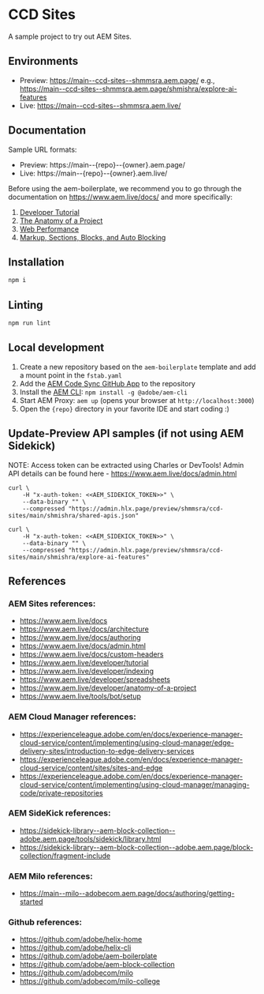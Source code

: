 # CCD Sites
A sample project to try out AEM Sites.

## Environments
- Preview: https://main--ccd-sites--shmmsra.aem.page/ e.g., https://main--ccd-sites--shmmsra.aem.page/shmishra/explore-ai-features
- Live: https://main--ccd-sites--shmmsra.aem.live/

## Documentation

Sample URL formats:
- Preview: https://main--{repo}--{owner}.aem.page/
- Live: https://main--{repo}--{owner}.aem.live/

Before using the aem-boilerplate, we recommend you to go through the documentation on https://www.aem.live/docs/ and more specifically:
1. [Developer Tutorial](https://www.aem.live/developer/tutorial)
2. [The Anatomy of a Project](https://www.aem.live/developer/anatomy-of-a-project)
3. [Web Performance](https://www.aem.live/developer/keeping-it-100)
4. [Markup, Sections, Blocks, and Auto Blocking](https://www.aem.live/developer/markup-sections-blocks)

## Installation

```sh
npm i
```

## Linting

```sh
npm run lint
```

## Local development

1. Create a new repository based on the `aem-boilerplate` template and add a mount point in the `fstab.yaml`
1. Add the [AEM Code Sync GitHub App](https://github.com/apps/aem-code-sync) to the repository
1. Install the [AEM CLI](https://github.com/adobe/helix-cli): `npm install -g @adobe/aem-cli`
1. Start AEM Proxy: `aem up` (opens your browser at `http://localhost:3000`)
1. Open the `{repo}` directory in your favorite IDE and start coding :)

## Update-Preview API samples (if not using AEM Sidekick)
NOTE: Access token can be extracted using Charles or DevTools!
Admin API details can be found here - https://www.aem.live/docs/admin.html
```
curl \
    -H "x-auth-token: <<AEM_SIDEKICK_TOKEN>>" \
    --data-binary "" \
    --compressed "https://admin.hlx.page/preview/shmmsra/ccd-sites/main/shmishra/shared-apis.json"
```
```
curl \
    -H "x-auth-token: <<AEM_SIDEKICK_TOKEN>>" \
    --data-binary "" \
    --compressed "https://admin.hlx.page/preview/shmmsra/ccd-sites/main/shmishra/explore-ai-features"
```

## References
### AEM Sites references:
  * https://www.aem.live/docs
  * https://www.aem.live/docs/architecture
  * https://www.aem.live/docs/authoring
  * https://www.aem.live/docs/admin.html
  * https://www.aem.live/docs/custom-headers
  * https://www.aem.live/developer/tutorial
  * https://www.aem.live/developer/indexing
  * https://www.aem.live/developer/spreadsheets
  * https://www.aem.live/developer/anatomy-of-a-project
  * https://www.aem.live/tools/bot/setup
### AEM Cloud Manager references:
  * https://experienceleague.adobe.com/en/docs/experience-manager-cloud-service/content/implementing/using-cloud-manager/edge-delivery-sites/introduction-to-edge-delivery-services
  * https://experienceleague.adobe.com/en/docs/experience-manager-cloud-service/content/sites/sites-and-edge
  * https://experienceleague.adobe.com/en/docs/experience-manager-cloud-service/content/implementing/using-cloud-manager/managing-code/private-repositories
### AEM SideKick references:
  * https://sidekick-library--aem-block-collection--adobe.aem.page/tools/sidekick/library.html
  * https://sidekick-library--aem-block-collection--adobe.aem.page/block-collection/fragment-include
### AEM Milo references:
  * https://main--milo--adobecom.aem.page/docs/authoring/getting-started
### Github references:
  * https://github.com/adobe/helix-home
  * https://github.com/adobe/helix-cli
  * https://github.com/adobe/aem-boilerplate
  * https://github.com/adobe/aem-block-collection
  * https://github.com/adobecom/milo
  * https://github.com/adobecom/milo-college
